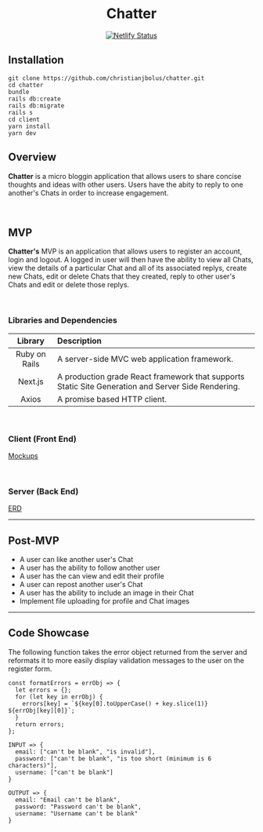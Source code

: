 <div align="center">

# Chatter

[![Netlify Status](https://api.netlify.com/api/v1/badges/83868fa1-7a53-4176-b818-982ab14164fb/deploy-status)](https://app.netlify.com/sites/chatter-social/deploys)

</div>

## Installation
```
git clone https://github.com/christianjbolus/chatter.git
cd chatter
bundle
rails db:create
rails db:migrate
rails s
cd client
yarn install
yarn dev
```

## Overview

**Chatter** is a micro bloggin application that allows users to share concise thoughts and ideas with other users. Users have the abity to reply to one another's Chats in order to increase engagement.


<br>

## MVP

**Chatter's** MVP is an application that allows users to register an account, login and logout. A logged in user will then have the ability to view all Chats, view the details of a particular Chat and all of its associated replys, create new Chats, edit or delete Chats that they created, reply to other user's Chats and edit or delete those replys.

<br>


### Libraries and Dependencies


|     Library      | Description                                               |
| :--------------: | :-------------------------------------------------------- |
|   Ruby on Rails  | A server-side MVC web application framework.              | 
|      Next.js     | A production grade React framework that supports Static Site Generation and Server Side Rendering. |
|      Axios       | A promise based HTTP client.                               |


<br>

### Client (Front End)

[Mockups](https://xd.adobe.com/view/21c79a94-411a-4454-92f5-8f120e7289e0-7494/)


<br>

### Server (Back End)

[ERD](https://res.cloudinary.com/ditt6ekpx/image/upload/v1626958292/GA%20Project%204/chatter_erd_vnkuwo.png)
<br>

***

## Post-MVP
- A user can like another user's Chat
- A user has the ability to follow another user
- A user has the can view and edit their profile
- A user can repost another user's Chat
- A user has the ability to include an image in their Chat
- Implement file uploading for profile and Chat images

***

## Code Showcase
The following function takes the error object returned from the server and reformats it to more easily display validation messages to the user on the register form.
```
const formatErrors = errObj => {
  let errors = {};
  for (let key in errObj) {
    errors[key] = `${key[0].toUpperCase() + key.slice(1)} ${errObj[key][0]}`;
  }
  return errors;
};

INPUT => {
  email: ["can't be blank", "is invalid"],
  password: ["can't be blank", "is too short (minimum is 6 characters)"],
  username: ["can't be blank"]
}

OUTPUT => {
  email: "Email can't be blank",
  password: "Password can't be blank",
  username: "Username can't be blank"
}
```


